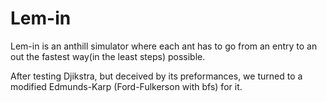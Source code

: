 # Lem-in
Lem-in is an anthill simulator where each ant has to go from an entry to an out the fastest way(in the least steps) possible.

After testing Djikstra, but deceived by its preformances, we turned to a modified Edmunds-Karp (Ford-Fulkerson with bfs) for it.
